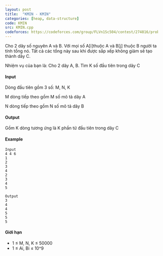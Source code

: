 ```yaml
---
layout: post
title:  "KMIN - KMIN"
categories: [heap, data-structure]
code: KMIN
src: KMIN.cpp
codeforces: https://codeforces.com/group/FLVn1Sc504/contest/274816/problem/O
---
```




  


Cho 2 dãy số nguyên A và B. Với mọi số A\[i\]thuộc A và B\[j\] thuộc B người ta tính tổng nó. Tất cả các tổng này sau khi được sắp xếp không giảm sẽ tạo thành dãy C.

Nhiệm vụ của bạn là: Cho 2 dãy A, B. Tìm K số đầu tiên trong dãy C

#### Input

Dòng đầu tiên gồm 3 số: M, N, K

M dòng tiếp theo gồm M số mô tả dãy A

N dòng tiếp theo gồm N số mô tả dãy B

#### Output

Gồm K dòng tương ứng là K phần tử đầu tiên trong dãy C

#### Example

```
Input
4 4 6
1
2
3
4
2
3
4
5

Output
3
4
4
5
5
5

```

#### Giới hạn

*   1 ≤ M, N, K ≤ 50000
*   1 ≤ Ai, Bi ≤ 10^9

<!--more-->

